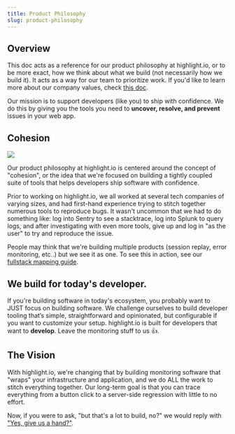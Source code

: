 ```yaml
---
title: Product Philosophy
slug: product-philosophy
---
```


## Overview

This doc acts as a reference for our product philosophy at highlight.io, or to be more exact, how we think about what we build (not necessarily how we build it). It acts as a way for our team to prioritize work. If you'd like to learn more about our company values, check [this doc](./1_values.md).

Our mission is to support developers (like you) to ship with confidence. We do this by giving you the tools you need to **uncover, resolve, and prevent** issues in your web app.

## Cohesion

![](/images/Cohesion720.gif)

Our product philosophy at highlight.io is centered around the concept of "cohesion", or the idea that we're focused on building a tightly coupled suite of tools that helps developers ship software with confidence.

Prior to working on highlight.io, we all worked at several tech companies of varying sizes, and had first-hand experience trying to stitch together numerous tools to reproduce bugs. It wasn't uncommon that we had to do something like: log into Sentry to see a stacktrace, log into Splunk to query logs, and after investigating with even more tools, give up and log in "as the user" to try and reproduce the issue.

People may think that we're building multiple products (session replay, error monitoring, etc..) but we see it as one. To see this in action, see our [fullstack mapping guide](../../getting-started/2_frontend-backend-mapping.md).

## We build for today's developer.

If you're building software in today's ecosystem, you probably want to JUST focus on building software. We challenge ourselves to build developer tooling that’s simple, straightforward and opinionated, but configurable if you want to customize your setup. highlight.io is built for developers that want to **develop**. Leave the monitoring stuff to us 👍.

## The Vision

With highlight.io, we're changing that by building monitoring software that "wraps" your infrastructure and application, and we do ALL the work to stitch everything together. Our long-term goal is that you can trace everything from a button click to a server-side regression with little to no effort.

Now, if you were to ask, "but that's a lot to build, no?" we would reply with ["Yes, give us a hand?"](https://careers.highlight.io).
